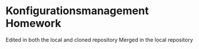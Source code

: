 # Konfigurationsmanagement Homework
Edited in both the local and cloned repository
Merged in the local repository
